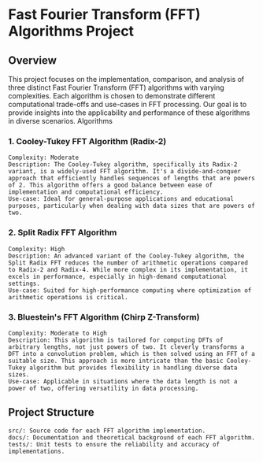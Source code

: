 # Fast Fourier Transform (FFT) Algorithms Project
## Overview

This project focuses on the implementation, comparison, and analysis of three distinct Fast Fourier Transform (FFT) algorithms with varying complexities. Each algorithm is chosen to demonstrate different computational trade-offs and use-cases in FFT processing. Our goal is to provide insights into the applicability and performance of these algorithms in diverse scenarios.
Algorithms
### 1. Cooley-Tukey FFT Algorithm (Radix-2)

    Complexity: Moderate
    Description: The Cooley-Tukey algorithm, specifically its Radix-2 variant, is a widely-used FFT algorithm. It's a divide-and-conquer approach that efficiently handles sequences of lengths that are powers of 2. This algorithm offers a good balance between ease of implementation and computational efficiency.
    Use-case: Ideal for general-purpose applications and educational purposes, particularly when dealing with data sizes that are powers of two.

### 2. Split Radix FFT Algorithm

    Complexity: High
    Description: An advanced variant of the Cooley-Tukey algorithm, the Split Radix FFT reduces the number of arithmetic operations compared to Radix-2 and Radix-4. While more complex in its implementation, it excels in performance, especially in high-demand computational settings.
    Use-case: Suited for high-performance computing where optimization of arithmetic operations is critical.

### 3. Bluestein's FFT Algorithm (Chirp Z-Transform)

    Complexity: Moderate to High
    Description: This algorithm is tailored for computing DFTs of arbitrary lengths, not just powers of two. It cleverly transforms a DFT into a convolution problem, which is then solved using an FFT of a suitable size. This approach is more intricate than the basic Cooley-Tukey algorithm but provides flexibility in handling diverse data sizes.
    Use-case: Applicable in situations where the data length is not a power of two, offering versatility in data processing.

## Project Structure

    src/: Source code for each FFT algorithm implementation.
    docs/: Documentation and theoretical background of each FFT algorithm.
    tests/: Unit tests to ensure the reliability and accuracy of implementations.
